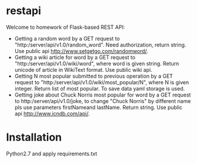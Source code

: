 # restapi
Welcome to homework of Flask-based REST API:
- Getting a random word by a GET request to "http:/server/api/v1.0/random_word". 
 Need authorization, return string. Use public api http://www.setgetgo.com/randomword/.
 - Getting a wiki article for word by a GET request to "http:/server/api/v1.0/wiki/word", where word is given string. Return unicode of article in WikiText format. Use public wiki api.
 - Getting N most popular submitted to previous operation by a GET request to "http:/server/api/v1.0/wiki/most_popular/N", where N is given integer. Return list of most popular. To save data yaml storage is used.
 - Getting joke about Chuck Norris most popular for word by a GET request to http:/server/api/v1.0/joke, to change "Chuck Norris" by different name pls use parameters firstNameand lastName. Return string. Use public api http://www.icndb.com/api/.
 
# Installation
Python2.7 and apply requirements.txt 
